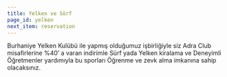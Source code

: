 ```yaml
---
title: Yelken ve Sörf
page_id: yelken
next_item: reservation
---
```

Burhaniye Yelken Kulübü ile yapmış olduğumuz işbirliğiyle siz Adra Club misafirlerine %40’ a varan indirimle Sürf yada Yelken kiralama ve Deneyimli Öğretmenler yardımıyla bu sporları Öğrenme ve zevk alma imkanına sahip olacaksınız.